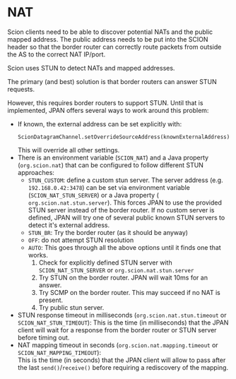 # NAT

Scion clients need to be able to discover potential NATs and the public mapped address.
The public address needs to be put into the SCION header so that the border router can
correctly route packets from outside the AS to the correct NAT IP/port.

Scion uses STUN to detect NATs and mapped addresses.

The primary (and best) solution is that border routers can answer STUN requests.

However, this requires border routers to support STUN. Until that is implemented, JPAN offers
several ways to work around this problem:

- If known, the external address can be set explicitly with:
  ```
  ScionDatagramChannel.setOverrideSourceAddress(knownExternalAddress);
  ```
  This will override all other settings.
- There is an environment variable (`SCION_NAT`) and a Java property (`org.scion.nat`) that
  can be configured to follow different STUN approaches:
    - `STUN_CUSTOM`: define a custom stun server. The server address (e.g. `192.168.0.42:3478`) can
      be
      set via environment variable (`SCION_NAT_STUN_SERVER`) or a Java property (
      `org.scion.nat.stun.server`).
      This forces JPAN to use the provided STUN server instead of the border router.
      If no custom server is defined, JPAN will try one of several public known STUN servers to
      detect it's external address.
    - `STUN_BR`: Try the border router (as it should be anyway)
    - `OFF`: do not attempt STUN resolution
    - `AUTO`: This goes through all the above options until it finds one that works.
        1. Check for explicitly defined STUN server with `SCION_NAT_STUN_SERVER` or
           `org.scion.nat.stun.server`
        2. Try STUN on the border router. JPAN will wait 10ms for an answer.
        3. Try SCMP on the border router. This may succeed if no NAT is present.
        4. Try public stun server.
- STUN response timeout in milliseconds (`org.scion.nat.stun.timeout` or `SCION_NAT_STUN_TIMEOUT`):
  This is the time (in milliseconds) that the JPAN client will wait for a response from the 
  border router or STUN server before timing out. 
- NAT mapping timeout in seconds (`org.scion.nat.mapping.timeout` or `SCION_NAT_MAPPING_TIMEOUT`):  
  This is the time (in seconds) that the JPAN client will allow to pass after the last 
  `send()`/`receive()` before requiring a rediscovery of the mapping.
